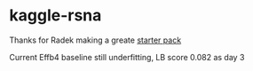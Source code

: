 # kaggle-rsna

Thanks for Radek making a greate [starter pack](https://github.com/radekosmulski/rsna-intracranial)

Current Effb4 baseline still underfitting, LB score 0.082 as day 3
